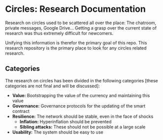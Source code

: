 # Circles: Research Documentation

Research on circles used to be scattered all over the place: The chatroom, private messages, Google Drive... Getting a grasp over the current state of research was thus extremely difficult for newcomers.

Unifying this information is therefor the primary goal of this repo. This research repository is the primary place to look for any circles related research.

## Categories
The research on circles has been divided in the following categories \[these categories are not final and will be discussed\]:
* __Value:__ Bootstrapping the value of the currency and maintaining this value
* __Governance:__ Governance protocols for the updating of the smart contract
* __Resilience:__ The network should be stable, even in the face of shocks
  * __Inflation:__ Hyperinflation should be prevented
  * __Sibling attacks:__ These should not be possible at a large scale
* __Usability:__ The system should be easy to use
